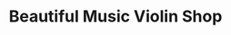 ---
title: "Beautiful Music Violin Shop"
url: /lawrence/beautiful-music-violin-shop/
shop: musical instrument
---
